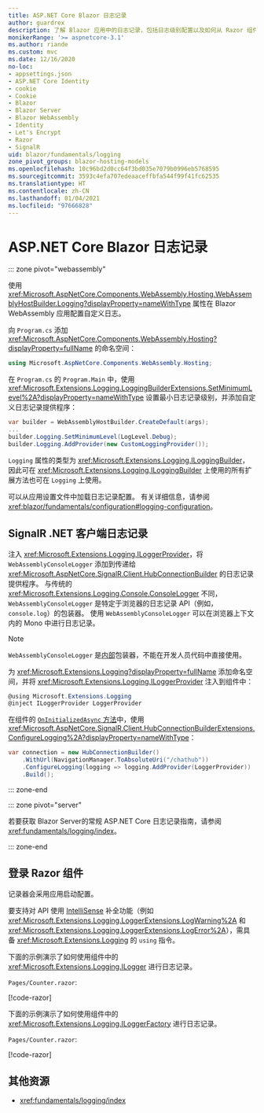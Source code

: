 ```yaml
---
title: ASP.NET Core Blazor 日志记录
author: guardrex
description: 了解 Blazor 应用中的日志记录，包括日志级别配置以及如何从 Razor 组件写入日志消息。
monikerRange: '>= aspnetcore-3.1'
ms.author: riande
ms.custom: mvc
ms.date: 12/16/2020
no-loc:
- appsettings.json
- ASP.NET Core Identity
- cookie
- Cookie
- Blazor
- Blazor Server
- Blazor WebAssembly
- Identity
- Let's Encrypt
- Razor
- SignalR
uid: blazor/fundamentals/logging
zone_pivot_groups: blazor-hosting-models
ms.openlocfilehash: 10c96bd2d0cc64f3bd035e7079b0996eb5768595
ms.sourcegitcommit: 3593c4efa707edeaaceffbfa544f99f41fc62535
ms.translationtype: HT
ms.contentlocale: zh-CN
ms.lasthandoff: 01/04/2021
ms.locfileid: "97666828"
---
```

# <a name="aspnet-core-no-locblazor-logging"></a>ASP.NET Core Blazor 日志记录

::: zone pivot="webassembly"

使用 <xref:Microsoft.AspNetCore.Components.WebAssembly.Hosting.WebAssemblyHostBuilder.Logging?displayProperty=nameWithType> 属性在 Blazor WebAssembly 应用配置自定义日志。

向 `Program.cs` 添加 <xref:Microsoft.AspNetCore.Components.WebAssembly.Hosting?displayProperty=fullName> 的命名空间：

```csharp
using Microsoft.AspNetCore.Components.WebAssembly.Hosting;
```

在 `Program.cs` 的 `Program.Main` 中，使用 <xref:Microsoft.Extensions.Logging.LoggingBuilderExtensions.SetMinimumLevel%2A?displayProperty=nameWithType> 设置最小日志记录级别，并添加自定义日志记录提供程序：

```csharp
var builder = WebAssemblyHostBuilder.CreateDefault(args);
...
builder.Logging.SetMinimumLevel(LogLevel.Debug);
builder.Logging.AddProvider(new CustomLoggingProvider());
```

`Logging` 属性的类型为 <xref:Microsoft.Extensions.Logging.ILoggingBuilder>，因此可在 <xref:Microsoft.Extensions.Logging.ILoggingBuilder> 上使用的所有扩展方法也可在 `Logging` 上使用。

可以从应用设置文件中加载日志记录配置。 有关详细信息，请参阅 <xref:blazor/fundamentals/configuration#logging-configuration>。

## <a name="no-locsignalr-net-client-logging"></a>SignalR .NET 客户端日志记录

注入 <xref:Microsoft.Extensions.Logging.ILoggerProvider>，将 `WebAssemblyConsoleLogger` 添加到传递给 <xref:Microsoft.AspNetCore.SignalR.Client.HubConnectionBuilder> 的日志记录提供程序。 与传统的 <xref:Microsoft.Extensions.Logging.Console.ConsoleLogger> 不同，`WebAssemblyConsoleLogger` 是特定于浏览器的日志记录 API（例如，`console.log`）的包装器。 使用 `WebAssemblyConsoleLogger` 可以在浏览器上下文内的 Mono 中进行日志记录。

> [!NOTE]
> `WebAssemblyConsoleLogger` 是[内部](/dotnet/csharp/language-reference/keywords/internal)包装器，不能在开发人员代码中直接使用。

为 <xref:Microsoft.Extensions.Logging?displayProperty=fullName> 添加命名空间，并将 <xref:Microsoft.Extensions.Logging.ILoggerProvider> 注入到组件中：

```csharp
@using Microsoft.Extensions.Logging
@inject ILoggerProvider LoggerProvider
```

在组件的 [`OnInitializedAsync` 方法](xref:blazor/components/lifecycle#component-initialization-methods)中，使用 <xref:Microsoft.AspNetCore.SignalR.Client.HubConnectionBuilderExtensions.ConfigureLogging%2A?displayProperty=nameWithType>：

```csharp
var connection = new HubConnectionBuilder()
    .WithUrl(NavigationManager.ToAbsoluteUri("/chathub"))
    .ConfigureLogging(logging => logging.AddProvider(LoggerProvider))
    .Build();
```

::: zone-end

::: zone pivot="server"

若要获取 Blazor Server的常规 ASP.NET Core 日志记录指南，请参阅 <xref:fundamentals/logging/index>。

::: zone-end

## <a name="log-in-no-locrazor-components"></a>登录 Razor 组件

记录器会采用应用启动配置。

要支持对 API 使用 [IntelliSense](/visualstudio/ide/using-intellisense) 补全功能（例如 <xref:Microsoft.Extensions.Logging.LoggerExtensions.LogWarning%2A> 和 <xref:Microsoft.Extensions.Logging.LoggerExtensions.LogError%2A>），需具备 <xref:Microsoft.Extensions.Logging> 的 `using` 指令。

下面的示例演示了如何使用组件中的 <xref:Microsoft.Extensions.Logging.ILogger> 进行日志记录。

`Pages/Counter.razor`:

[!code-razor[](logging/samples_snapshot/Counter1.razor?highlight=3,16)]

下面的示例演示了如何使用组件中的 <xref:Microsoft.Extensions.Logging.ILoggerFactory> 进行日志记录。

`Pages/Counter.razor`:

[!code-razor[](logging/samples_snapshot/Counter2.razor?highlight=3,16-17)]

## <a name="additional-resources"></a>其他资源

* <xref:fundamentals/logging/index>
